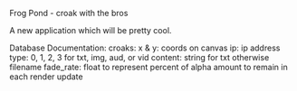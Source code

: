 Frog Pond - croak with the bros

A new application which will be pretty cool.

Database Documentation:
  croaks:
    x & y: coords on canvas
    ip: ip address
    type: 0, 1, 2, 3 for txt, img, aud, or vid
    content: string for txt otherwise filename
    fade_rate: float to represent percent of alpha amount to remain in each render update
